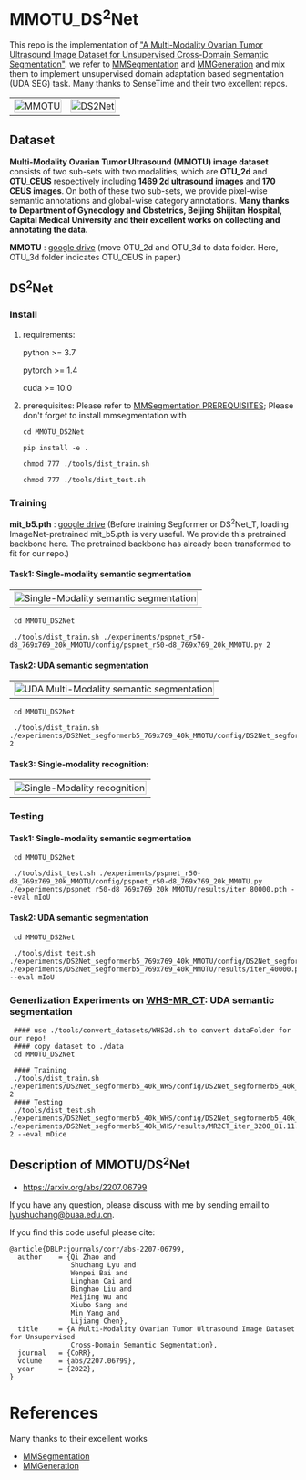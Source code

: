 # MMOTU_DS<sup>2</sup>Net

This repo is the implementation of ["A Multi-Modality Ovarian Tumor Ultrasound Image Dataset for Unsupervised Cross-Domain Semantic Segmentation"](https://arxiv.org/abs/2207.06799). we refer to  [MMSegmentation](https://github.com/open-mmlab/mmsegmentation) and [MMGeneration](https://github.com/open-mmlab/mmgeneration) and mix them to implement unsupervised domain adaptation based segmentation (UDA SEG) task. Many thanks to SenseTime and their two excellent repos.

<table>
    <tr>
    <td><img src="PaperFigs\Fig1.png" width = "100%" alt="MMOTU"/></td>
    <td><img src="PaperFigs\Fig4.png" width = "100%" alt="DS2Net"/></td>
    </tr>
</table>

## Dataset

**Multi-Modality Ovarian Tumor Ultrasound (MMOTU) image dataset** consists of two sub-sets with two modalities, which are **OTU\_2d** and **OTU\_CEUS** respectively including **1469 2d ultrasound images** and **170 CEUS images**. On both of these two sub-sets, we provide pixel-wise semantic annotations and global-wise category annotations. **Many thanks to Department of Gynecology and Obstetrics, Beijing Shijitan Hospital, Capital Medical University and their excellent works on collecting and annotating the data.**

**MMOTU** : [google drive](https://drive.google.com/drive/folders/1c5n0fVKrM9-SZE1kacTXPt1pt844iAs1?usp=sharing) (move OTU_2d and OTU_3d to data folder. Here, OTU_3d folder indicates OTU_CEUS in paper.)

## DS<sup>2</sup>Net

### Install

1. requirements:
    
    python >= 3.7
        
    pytorch >= 1.4
        
    cuda >= 10.0
    
2. prerequisites: Please refer to  [MMSegmentation PREREQUISITES](https://mmsegmentation.readthedocs.io/en/latest/get_started.html); Please don't forget to install mmsegmentation with

     ```
     cd MMOTU_DS2Net
     
     pip install -e .
     
     chmod 777 ./tools/dist_train.sh
     
     chmod 777 ./tools/dist_test.sh
     ```

### Training

**mit_b5.pth** : [google drive](https://drive.google.com/drive/folders/1cmKZgU8Ktg-v-jiwldEc6IghxVSNcFqk?usp=sharing) (Before training Segformer or DS<sup>2</sup>Net_T, loading ImageNet-pretrained mit_b5.pth is very useful. We provide this pretrained backbone here. The pretrained backbone has already been transformed to fit for our repo.)

#### Task1: Single-modality semantic segmentation

<table>
    <tr>
    <td><img src="PaperFigs\SSeg.jpg" width = "100%" alt="Single-Modality semantic segmentation"/></td>
    </tr>
</table>
  
     cd MMOTU_DS2Net
     
     ./tools/dist_train.sh ./experiments/pspnet_r50-d8_769x769_20k_MMOTU/config/pspnet_r50-d8_769x769_20k_MMOTU.py 2

#### Task2: UDA semantic segmentation

<table>
    <tr>
    <td><img src="PaperFigs\UDASeg.jpg" width = "100%" alt="UDA Multi-Modality semantic segmentation"/></td>
    </tr>
</table>

     cd MMOTU_DS2Net
     
     ./tools/dist_train.sh ./experiments/DS2Net_segformerb5_769x769_40k_MMOTU/config/DS2Net_segformerb5_769x769_40k_MMOTU.py 2

#### Task3: Single-modality recognition: 

<table>
    <tr>
    <td><img src="PaperFigs\SCls.jpg" width = "100%" alt="Single-Modality recognition"/></td>
    </tr>
</table>

### Testing

#### Task1: Single-modality semantic segmentation
  
     cd MMOTU_DS2Net
     
     ./tools/dist_test.sh ./experiments/pspnet_r50-d8_769x769_20k_MMOTU/config/pspnet_r50-d8_769x769_20k_MMOTU.py ./experiments/pspnet_r50-d8_769x769_20k_MMOTU/results/iter_80000.pth --eval mIoU

#### Task2: UDA semantic segmentation

     cd MMOTU_DS2Net
     
     ./tools/dist_test.sh ./experiments/DS2Net_segformerb5_769x769_40k_MMOTU/config/DS2Net_segformerb5_769x769_40k_MMOTU.py ./experiments/DS2Net_segformerb5_769x769_40k_MMOTU/results/iter_40000.pth --eval mIoU

### Generlization Experiments on [WHS-MR_CT](https://github.com/FupingWu90/CT_MR_2D_Dataset_DA): UDA semantic segmentation

     #### use ./tools/convert_datasets/WHS2d.sh to convert dataFolder for our repo!
     #### copy dataset to ./data
     cd MMOTU_DS2Net

     #### Training
     ./tools/dist_train.sh ./experiments/DS2Net_segformerb5_40k_WHS/config/DS2Net_segformerb5_40k_WHS_MR2CT.py 2
     #### Testing
     ./tools/dist_test.sh ./experiments/DS2Net_segformerb5_40k_WHS/config/DS2Net_segformerb5_40k_WHS_MR2CT.py ./experiments/DS2Net_segformerb5_40k_WHS/results/MR2CT_iter_3200_81.11.pth 2 --eval mDice

## Description of MMOTU/DS<sup>2</sup>Net
- https://arxiv.org/abs/2207.06799 

If you have any question, please discuss with me by sending email to lyushuchang@buaa.edu.cn.

If you find this code useful please cite:
```
@article{DBLP:journals/corr/abs-2207-06799,
  author    = {Qi Zhao and
               Shuchang Lyu and
               Wenpei Bai and
               Linghan Cai and
               Binghao Liu and
               Meijing Wu and
               Xiubo Sang and
               Min Yang and
               Lijiang Chen},
  title     = {A Multi-Modality Ovarian Tumor Ultrasound Image Dataset for Unsupervised
               Cross-Domain Semantic Segmentation},
  journal   = {CoRR},
  volume    = {abs/2207.06799},
  year      = {2022},
}
```

# References
Many thanks to their excellent works
* [MMSegmentation](https://github.com/open-mmlab/mmsegmentation)
* [MMGeneration](https://github.com/open-mmlab/mmgeneration)
